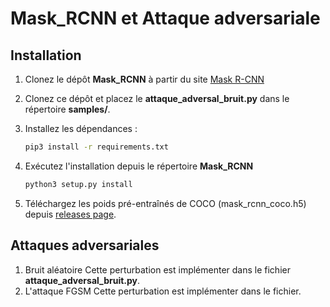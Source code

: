 # Mask_RCNN et Attaque adversariale 


## Installation
1. Clonez le dépôt **Mask_RCNN** à partir du site [Mask R-CNN](https://github.com/matterport/Mask_RCNN)
2. Clonez ce dépôt et placez le **attaque_adversal_bruit.py** dans le répertoire **samples/**.
3. Installez les dépendances :
   ```bash
   pip3 install -r requirements.txt
   ```
4. Exécutez l'installation depuis le répertoire **Mask_RCNN**

    ```bash
    python3 setup.py install
    ``` 
5. Téléchargez les poids pré-entraînés de COCO (mask_rcnn_coco.h5) depuis [releases page](https://github.com/matterport/Mask_RCNN/releases).

## Attaques adversariales
1. Bruit aléatoire
   Cette perturbation est implémenter dans le fichier **attaque_adversal_bruit.py**.
2. L'attaque FGSM
   Cette perturbation est implémenter dans le fichier.
   
